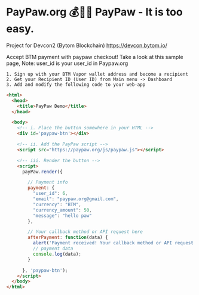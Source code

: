 # PayPaw.org 💰🐶🐾 PayPaw - It is too easy.

Project for Devcon2 (Bytom Blockchain) https://devcon.bytom.io/

Accept BTM payment with paypaw checkout!
Take a look at this sample page, Note: user_id is your user_id in Paypaw.org


    1. Sign up with your BTM Vapor wallet address and become a recipient
    2. Get your Recipient ID (User ID) from Main menu -> Dashboard
    3. Add and modify the following code to your web-app
    
```html
<html>
  <head>
    <title>PayPaw Demo</title>
  </head>

  <body>
    <!-- i. Place the button somewhere in your HTML -->
    <div id='paypaw-btn'></div>

    <!-- ii. Add the PayPaw script -->
    <script src="https://paypaw.org/js/paypaw.js"></script>

    <!-- iii. Render the button -->
    <script>
      payPaw.render({

        // Payment info
        payment: {
          "user_id": 6,
          "email": "paypaw.org@gmail.com",
          "currency": "BTM",
          "currency_amount": 50,
          "message": "hello paw"
        },

        // Your callback method or API request here
        afterPayment: function(data) {
          alert('Payment received! Your callback method or API request here');
          // payment data
          console.log(data);
        }

      }, 'paypaw-btn');
    </script>
  </body>
</html>
```

